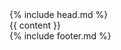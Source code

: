 <!DOCTYPE html>
<html>
  <head>
    <meta http-equiv="Content-Type" content="text/html; charset=utf-8" />
		<meta name="viewport" content="width=device-width, initial-scale=1" />
		<meta http-equiv="X-UA-Compatible" content="IE=edge" />
    <title>{{ page.title }}</title>
    <meta name="description" content="敏捷实践者，全栈工程师" />
    <link rel="fluid-icon" href="/fluidicon.png" />
    <link rel="apple-touch-icon" type="image/png" href="/images/apple-touch-icon.png" />
    <link rel="icon" type="image/x-icon" href="/images/favicon.ico" />
    <link rel="stylesheet" href="/plugins/font-awesome-4.7.0/css/font-awesome.min.css" />
    <link rel="stylesheet" href="/plugins/bootstrap-3.3.7/css/bootstrap.min.css">
    <link rel="stylesheet" href="/css/monokai.sublime.syntax.css" />
    <link rel="stylesheet" href="/css/style.css" />
    <script src="/plugins/jquery-3.1.1.min.js"></script>
    <script src="/plugins/bootstrap-3.3.7/js/bootstrap.min.js"></script>
    <script>
        var _hmt = _hmt || [];
        (function() {
          var hm = document.createElement("script");
          hm.src = "//hm.baidu.com/hm.js?2647be066b5c11cc8f6a27bd02cb71af";
          var s = document.getElementsByTagName("script")[0]; 
          s.parentNode.insertBefore(hm, s);
        })();
    </script>
  </head>
  <body>
    <div class="menu">
        {% include head.md %}
    </div>
    {{ content }}
    <div class="footer">
      {% include footer.md %}
    </div>
  </body>
</html>
